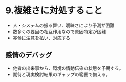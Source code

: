 # 9.複雑さに対処すること

- 人・システムの振る舞い、曖昧さにより予測が困難
- 数多くの要因の相互作用なので原因特定が困難
- 兆候に注意を払い、対応する

## 感情のデバッグ

- 他者の出来事から、環境の情動伝染の状態を予期する。
- 期待と現実検討結果のギャップの範囲で備える。
